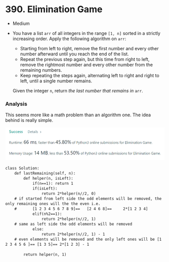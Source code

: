 # 390. Elimination Game

* Medium
*   You have a list `arr` of all integers in the range `[1, n]` sorted in a strictly increasing order. Apply the following algorithm on `arr`:

    * Starting from left to right, remove the first number and every other number afterward until you reach the end of the list.
    * Repeat the previous step again, but this time from right to left, remove the rightmost number and every other number from the remaining numbers.
    * Keep repeating the steps again, alternating left to right and right to left, until a single number remains.

    Given the integer `n`, return _the last number that remains in_ `arr`.

### Analysis&#x20;

This seems more like a math problem than an algorithm one.  The idea behind is really simple.&#x20;

![](<../../.gitbook/assets/image (19) (1).png>)

```
class Solution:
    def lastRemaining(self, n):
        def helper(n, isLeft):
            if(n==1): return 1
            if(isLeft):
                return 2*helper(n//2, 0)
    # if started from left side the odd elements will be removed, the only remaining ones will the the even i.e.
    #       [1 2 3 4 5 6 7 8 9]==   [2 4 6 8]==     2*[1 2 3 4]
            elif(n%2==1):
                return 2*helper(n//2, 1)
    # same as left side the odd elements will be removed
            else:
                return 2*helper(n//2, 1) - 1
    # even elements will be removed and the only left ones will be [1 2 3 4 5 6 ]== [1 3 5]== 2*[1 2 3] - 1
            
        return helper(n, 1)
```
